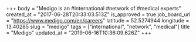 +++
body = "Medigo is an #international #network of #medical experts"
created_at = "2017-06-28T20:33:03.513Z"
is_approved = true
job_board_url = "https://www.medigo.com/en/careers"
latitude = 52.5274944
longitude = 13.40285
slug = "medigo"
tags = ["international", "network", "medical"]
title = "Medigo"
updated_at = "2019-06-16T10:36:09.626Z"
+++
